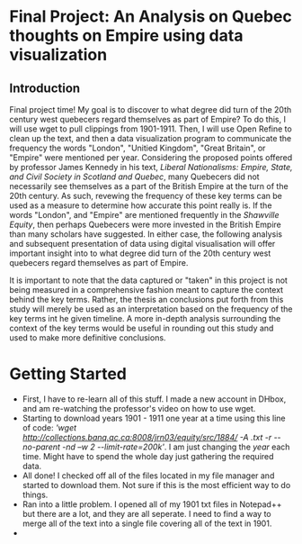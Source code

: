 # Final Project: An Analysis on Quebec thoughts on Empire using data visualization
## Introduction
Final project time! My goal is to discover to what degree did turn of the 20th century west quebecers regard themselves as part of Empire? To do this, I will use wget to pull clippings from 1901-1911. Then, I will use Open Refine to clean up the text, and then a data visualization program to communicate the frequency the words "London", "Unitied Kingdom", "Great Britain", or "Empire" were mentioned per year. Considering the proposed points offered by professor James Kennedy in his text, _Liberal Nationalisms: Empire, State, and Civil Society in Scotland and Quebec_, many Quebecers did not necessarily see themselves as a part of the British Empire at the turn of the 20th century. As such, revewing the frequency of these key terms can be used as a measure to determine how accurate this point really is. If the words "London", and "Empire" are mentioned frequently in the _Shawville Equity_, then perhaps Quebecers were more invested in the British Empire than many scholars have suggested. In either case, the following analysis and subsequent presentation of data using digital visualisation will offer important insight into to what degree did turn of the 20th century west quebecers regard themselves as part of Empire.

It is important to note that the data captured or "taken" in this project is not being measured in a comprehensive fashion meant to capture the context behind the key terms. Rather, the thesis an conclusions put forth from this study will merely be used as an interpretation based on the frequency of the key terms int he given timeline. A more in-depth analysis surrounding the context of the key terms would be useful in rounding out this study and used to make more definitive conclusions.

# Getting Started
- First, I have to re-learn all of this stuff. I made a new account in DHbox, and am re-watching the professor's video on how to use wget.
- Starting to download years 1901 - 1911 one year at a time using this line of code: *'wget http://collections.banq.qc.ca:8008/jrn03/equity/src/1884/ -A .txt -r --no-parent -nd –w 2 --limit-rate=200k'*. I am just changing the *year* each time. Might have to spend the whole day just gathering the required data.
- All done! I checked off all of the files located in my file manager and started to download them. Not sure if this is the most efficient way to do things.
- Ran into a little problem. I opened all of my 1901 txt files in Notepad++ but there are a lot, and they are all seperate. I need to find a way to merge all of the text into a single file covering all of the text in 1901.
- 
